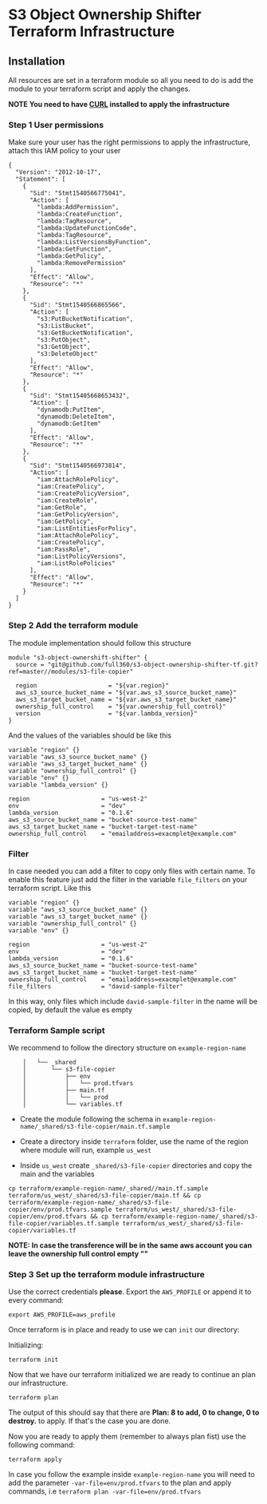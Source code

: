 # S3 Object Ownership Shifter Terraform Infrastructure

## Installation

All resources are set in a terraform module so all you need to do is add the module to your terraform script and apply the changes.

**NOTE You need to have [CURL](https://curl.haxx.se/) installed to apply the infrastructure**

### Step 1 User permissions

Make sure your user has the right permissions to apply the infrastructure, attach this IAM policy to your user

```
{
  "Version": "2012-10-17",
  "Statement": [
    {
      "Sid": "Stmt1540566775041",
      "Action": [
        "lambda:AddPermission",
        "lambda:CreateFunction",
        "lambda:TagResource",
        "lambda:UpdateFunctionCode",
        "lambda:TagResource",
        "lambda:ListVersionsByFunction",
        "lambda:GetFunction",
        "lambda:GetPolicy",
        "lambda:RemovePermission"
      ],
      "Effect": "Allow",
      "Resource": "*"
    },
    {
      "Sid": "Stmt1540566865566",
      "Action": [
        "s3:PutBucketNotification",
        "s3:ListBucket",
        "s3:GetBucketNotification",
        "s3:PutObject",
        "s3:GetObject",
        "s3:DeleteObject"
      ],
      "Effect": "Allow",
      "Resource": "*"
    },
    {
      "Sid": "Stmt15405668653432",
      "Action": [
        "dynamodb:PutItem",
        "dynamodb:DeleteItem",
        "dynamodb:GetItem"
      ],
      "Effect": "Allow",
      "Resource": "*"
    },
    {
      "Sid": "Stmt1540566973814",
      "Action": [
        "iam:AttachRolePolicy",
        "iam:CreatePolicy",
        "iam:CreatePolicyVersion",
        "iam:CreateRole",
        "iam:GetRole",
        "iam:GetPolicyVersion",
        "iam:GetPolicy",
        "iam:ListEntitiesForPolicy",
        "iam:AttachRolePolicy",
        "iam:CreatePolicy",
        "iam:PassRole",
        "iam:ListPolicyVersions",
        "iam:ListRolePolicies"
      ],
      "Effect": "Allow",
      "Resource": "*"
    }
  ]
}
```

### Step 2 Add the terraform module
The module implementation should follow this structure

```
module "s3-object-ownershift-shifter" {
  source = "git@github.com/full360/s3-object-ownership-shifter-tf.git?ref=master//modules/s3-file-copier"

  region                    = "${var.region}"
  aws_s3_source_bucket_name = "${var.aws_s3_source_bucket_name}"
  aws_s3_target_bucket_name = "${var.aws_s3_target_bucket_name}"
  ownership_full_control    = "${var.ownership_full_control}"
  version                   = "${var.lambda_version}"
}
```

And the values of the variables should be like this

```
variable "region" {}
variable "aws_s3_source_bucket_name" {}
variable "aws_s3_target_bucket_name" {}
variable "ownership_full_control" {}
variable "env" {}
variable "lambda_version" {}

region                    = "us-west-2"
env                       = "dev"
lambda_version            = "0.1.6"
aws_s3_source_bucket_name = "bucket-source-test-name"
aws_s3_target_bucket_name = "bucket-target-test-name"
ownership_full_control    = "emailaddress=exacmplet@example.com"
```

### Filter

In case needed you can add a filter to copy only files with certain name. To enable this feature just add the filter in the variable `file_filters` on your terraform script. Like this

```
variable "region" {}
variable "aws_s3_source_bucket_name" {}
variable "aws_s3_target_bucket_name" {}
variable "ownership_full_control" {}
variable "env" {}

region                    = "us-west-2"
env                       = "dev"
lambda_version            = "0.1.6"
aws_s3_source_bucket_name = "bucket-source-test-name"
aws_s3_target_bucket_name = "bucket-target-test-name"
ownership_full_control    = "emailaddress=exacmplet@example.com"
file_filters              = "david-sample-filter"
```

In this way, only files which include `david-sample-filter` in the name will be copied, by default the value es empty

### Terraform Sample script

We recommend to follow the directory structure on `example-region-name`

```    ├── example-region-name
    │   └── _shared
    │       └── s3-file-copier
    │           ├── env
    │           │   └── prod.tfvars
    │           ├── main.tf
    │           │   └── prod
    │           └── variables.tf
```

- Create the module following the schema in `example-region-name/_shared/s3-file-copier/main.tf.sample`

- Create a directory inside `terraform` folder, use the name of the region where module will run, example `us_west`

- Inside `us_west` create `_shared/s3-file-copier` directories and copy the main and the variables

```
cp terraform/example-region-name/_shared//main.tf.sample terraform/us_west/_shared/s3-file-copier/main.tf && cp terraform/example-region-name/_shared/s3-file-copier/env/prod.tfvars.sample terraform/us_west/_shared/s3-file-copier/env/prod.tfvars && cp terraform/example-region-name/_shared/s3-file-copier/variables.tf.sample terraform/us_west/_shared/s3-file-copier/variables.tf
```

**NOTE: In case the transference will be in the same aws account you can leave the ownership full control empty ""**

### Step 3 Set up the terraform module infrastructure

Use the correct credentials **please**. Export the `AWS_PROFILE` or append it to
every command:

    export AWS_PROFILE=aws_profile

Once terraform is in place and ready to use we can `init` our directory:

Initializing:

    terraform init

Now that we have our terraform initialized we are ready to continue an plan our infrastructure.

    terraform plan

The output of this should say that there are **Plan: 8 to add, 0 to change, 0 to destroy.** to apply. If that's
the case you are done.

Now you are ready to apply them (remember to always plan fist) use the following command:

    terraform apply

In case you follow the example inside `example-region-name` you will need to add the parameter `-var-file=env/prod.tfvars` to the plan and apply commands, i.e `terraform plan -var-file=env/prod.tfvars`